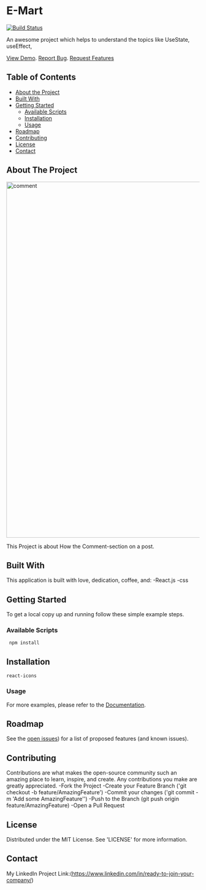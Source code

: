 # E-Mart

[![Build Status](https://travis-ci.org/joemccann/dillinger.svg?branch=master)](https://travis-ci.org/joemccann/dillinger)

An awesome project which helps to understand the topics like UseState, useEffect,

[View Demo](https://myfirstapp-6e4c3.web.app/). [Report Bug](https://github.com/Ravipal123). [Request Features](https://github.com/Ravipal123)

## Table of Contents
- [About the Project](#about-the-project)
- [Built With](#built-with)
- [Getting Started](#getting-started)
  - [Available Scripts](#prerequisites)
  - [Installation](#installation)
  - [Usage](#usage)
- [Roadmap](#roadmap)
- [Contributing](#contributing)
- [License](#license)
- [Contact](#contact)


## About The Project
<img width="928" alt="comment" src="https://github.com/Ravipal123/comment-section/assets/100295535/b4676ad0-fc2e-49aa-a656-1b9f85c73604">

This Project is about How the Comment-section on a post.

## Built With
This application is built with love, dedication, coffee, and:
-React.js
-css

## Getting Started
To get a local copy up and running follow these simple example steps.

### Available Scripts
``` npm install```

## Installation
```react-icons```

### Usage
For more examples, please refer to the [Documentation]([https://github.com/Ravipal123/e-commerce_pt](https://github.com/Ravipal123/comment-section)).

## Roadmap
See the [open issues](https://github.com/Ravipal123/comment-section)) for a list of proposed features (and known issues).

## Contributing
Contributions are what makes the open-source community such an amazing place to learn, inspire, and create. Any contributions you make are greatly appreciated.
-Fork the Project
-Create your Feature Branch ('git checkout -b feature/AmazingFeature')
-Commit your changes ('git commit -m 'Add some AmazingFeature'')
-Push to the Branch (git push origin feature/AmazingFeature)
-Open a Pull Request

## License
Distributed under the MIT License. See 'LICENSE' for more information.

## Contact
My LinkedIn Project Link:(https://www.linkedin.com/in/ready-to-join-your-company/)
